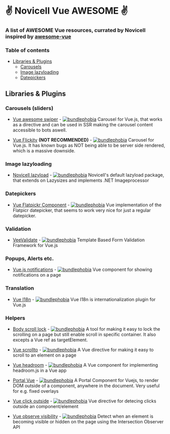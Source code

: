 # ✌ Novicell Vue AWESOME ✌
### A list of AWESOME Vue resources, currated by Novicell inspired by [awesome-vue](https://github.com/vuejs/awesome-vue)

### Table of contents
* [Libraries & Plugins](https://github.com/Novicell/vue-awesome#libraries--plugins)
  * [Carousels](https://github.com/Novicell/vue-awesome/#carousels-sliders)
  * [Image lazyloading](https://github.com/Novicell/vue-awesome/#image-lazyloading)
  * [Datepickers](https://github.com/Novicell/vue-awesome/#datepickers)

## Libraries & Plugins

### Carousels (sliders)
* [Vue awesome swiper](https://github.com/surmon-china/vue-awesome-swiper) - [![bundlephobia](https://badgen.net/bundlephobia/min/vue-awesome-swiper)](https://bundlephobia.com/result?p=vue-awesome-swiper)
Carousel for Vue.js, that works as a directive and can be used in SSR making the carousel content accessible to bots aswell.

* [Vue Flickity](https://github.com/drewjbartlett/vue-flickity) **(NOT RECOMMENDED)** - [![bundlephobia](https://badgen.net/bundlephobia/min/vue-flickity)](https://bundlephobia.com/result?p=vue-flickity)
Carousel for Vue.js. It has known bugs as NOT being able to be server side rendered, which is a massive downside.

### Image lazyloading
* [Novicell lazyload](https://github.com/Novicell/novicell-lazyload) - [![bundlephobia](https://badgen.net/bundlephobia/min/novicell-lazyload)](https://bundlephobia.com/result?p=novicell-lazyload)
Novicell's default lazyload package, that extends on Lazysizes and implements .NET Imageprocessor

### Datepickers
* [Vue Flatpickr Component](https://github.com/ankurk91/vue-flatpickr-component) - [![bundlephobia](https://badgen.net/bundlephobia/min/vue-flatpickr-component)](https://bundlephobia.com/result?p=vue-flatpickr-component)
Vue implementation of the Flatpicr datepicker, that seems to work very nice for just a regular datepicker.

### Validation
* [VeeValidate](https://github.com/logaretm/vee-validate) - [![bundlephobia](https://badgen.net/bundlephobia/min/vee-validate)](https://bundlephobia.com/result?p=vee-validate)
Template Based Form Validation Framework for Vue.js

### Popups, Alerts etc.
* [Vue.js notifications](https://github.com/euvl/vue-notification) - [![bundlephobia](https://badgen.net/bundlephobia/min/vue-notification)](https://bundlephobia.com/result?p=vue-notification)
Vue component for showing notifications on a page

### Translation
* [Vue I18n](https://github.com/kazupon/vue-i18n) - [![bundlephobia](https://badgen.net/bundlephobia/min/vue-i18n)](https://bundlephobia.com/result?p=vue-i18n)
Vue I18n is internationalization plugin for Vue.js

### Helpers
* [Body scroll lock](https://github.com/willmcpo/body-scroll-lock) - [![bundlephobia](https://badgen.net/bundlephobia/min/body-scroll-lock)](https://bundlephobia.com/result?p=body-scroll-lock)
A tool for making it easy to lock the scrolling on a page but still enable scroll in specific container. It also excepts a Vue ref as targetElement.

* [Vue scrollto](https://github.com/rigor789/vue-scrollto) - [![bundlephobia](https://badgen.net/bundlephobia/min/vue-scrollto)](https://bundlephobia.com/result?p=vue-scrollto)
A Vue directive for making it easy to scroll to an element on a page

* [Vue headroom](https://github.com/dalphyx/vue-headroom) - [![bundlephobia](https://badgen.net/bundlephobia/min/vue-headroom)](https://bundlephobia.com/result?p=vue-headroom)
A Vue component for implementing headroom.js in a Vue app

* [Portal Vue](https://github.com/LinusBorg/portal-vue) - [![bundlephobia](https://badgen.net/bundlephobia/min/portal-vue)](https://bundlephobia.com/result?p=portal-vue)
A Portal Component for Vuejs, to render DOM outside of a component, anywhere in the document. Very useful for e.g. fixed overlays

* [Vue click outside](https://github.com/vue-bulma/click-outside) - [![bundlephobia](https://badgen.net/bundlephobia/min/vue-click-outside)](https://bundlephobia.com/result?p=vue-click-outside)
Vue directive for detecing clicks outside an component/element

* [Vue observe visibility](https://github.com/Akryum/vue-observe-visibility) - [![bundlephobia](https://badgen.net/bundlephobia/min/vue-observe-visibility)](https://bundlephobia.com/result?p=vue-observe-visibility)
Detect when an element is becoming visible or hidden on the page using the Intersection Observer API
